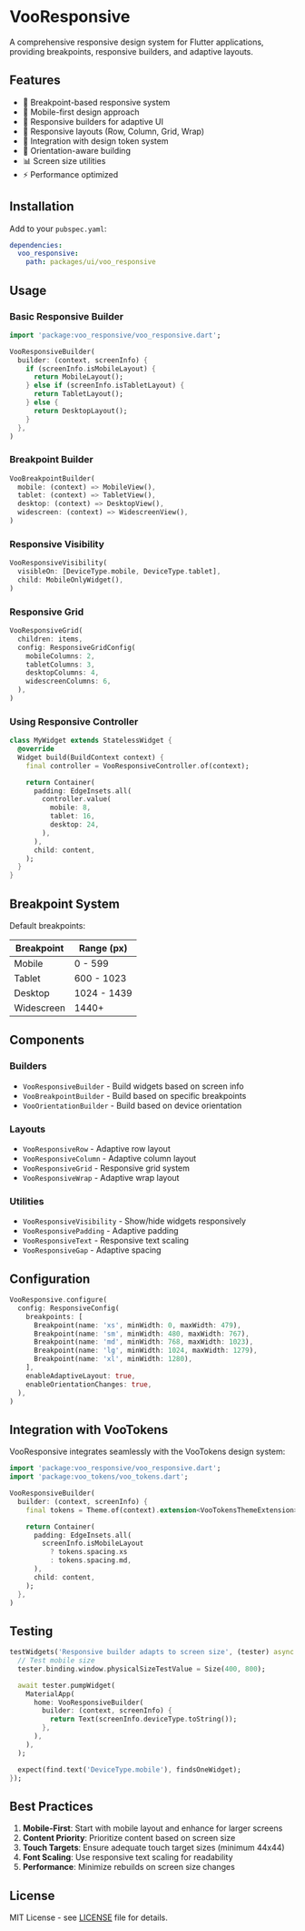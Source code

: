 # VooResponsive

A comprehensive responsive design system for Flutter applications, providing breakpoints, responsive builders, and adaptive layouts.

## Features

- 🎯 Breakpoint-based responsive system
- 📱 Mobile-first design approach
- 🔧 Responsive builders for adaptive UI
- 📐 Responsive layouts (Row, Column, Grid, Wrap)
- 🎨 Integration with design token system
- 🔄 Orientation-aware building
- 📊 Screen size utilities
- ⚡ Performance optimized

## Installation

Add to your `pubspec.yaml`:

```yaml
dependencies:
  voo_responsive:
    path: packages/ui/voo_responsive
```

## Usage

### Basic Responsive Builder

```dart
import 'package:voo_responsive/voo_responsive.dart';

VooResponsiveBuilder(
  builder: (context, screenInfo) {
    if (screenInfo.isMobileLayout) {
      return MobileLayout();
    } else if (screenInfo.isTabletLayout) {
      return TabletLayout();
    } else {
      return DesktopLayout();
    }
  },
)
```

### Breakpoint Builder

```dart
VooBreakpointBuilder(
  mobile: (context) => MobileView(),
  tablet: (context) => TabletView(),
  desktop: (context) => DesktopView(),
  widescreen: (context) => WidescreenView(),
)
```

### Responsive Visibility

```dart
VooResponsiveVisibility(
  visibleOn: [DeviceType.mobile, DeviceType.tablet],
  child: MobileOnlyWidget(),
)
```

### Responsive Grid

```dart
VooResponsiveGrid(
  children: items,
  config: ResponsiveGridConfig(
    mobileColumns: 2,
    tabletColumns: 3,
    desktopColumns: 4,
    widescreenColumns: 6,
  ),
)
```

### Using Responsive Controller

```dart
class MyWidget extends StatelessWidget {
  @override
  Widget build(BuildContext context) {
    final controller = VooResponsiveController.of(context);

    return Container(
      padding: EdgeInsets.all(
        controller.value(
          mobile: 8,
          tablet: 16,
          desktop: 24,
        ),
      ),
      child: content,
    );
  }
}
```

## Breakpoint System

Default breakpoints:

| Breakpoint | Range (px) |
|------------|------------|
| Mobile     | 0 - 599    |
| Tablet     | 600 - 1023 |
| Desktop    | 1024 - 1439|
| Widescreen | 1440+      |

## Components

### Builders
- `VooResponsiveBuilder` - Build widgets based on screen info
- `VooBreakpointBuilder` - Build based on specific breakpoints
- `VooOrientationBuilder` - Build based on device orientation

### Layouts
- `VooResponsiveRow` - Adaptive row layout
- `VooResponsiveColumn` - Adaptive column layout
- `VooResponsiveGrid` - Responsive grid system
- `VooResponsiveWrap` - Adaptive wrap layout

### Utilities
- `VooResponsiveVisibility` - Show/hide widgets responsively
- `VooResponsivePadding` - Adaptive padding
- `VooResponsiveText` - Responsive text scaling
- `VooResponsiveGap` - Adaptive spacing

## Configuration

```dart
VooResponsive.configure(
  config: ResponsiveConfig(
    breakpoints: [
      Breakpoint(name: 'xs', minWidth: 0, maxWidth: 479),
      Breakpoint(name: 'sm', minWidth: 480, maxWidth: 767),
      Breakpoint(name: 'md', minWidth: 768, maxWidth: 1023),
      Breakpoint(name: 'lg', minWidth: 1024, maxWidth: 1279),
      Breakpoint(name: 'xl', minWidth: 1280),
    ],
    enableAdaptiveLayout: true,
    enableOrientationChanges: true,
  ),
)
```

## Integration with VooTokens

VooResponsive integrates seamlessly with the VooTokens design system:

```dart
import 'package:voo_responsive/voo_responsive.dart';
import 'package:voo_tokens/voo_tokens.dart';

VooResponsiveBuilder(
  builder: (context, screenInfo) {
    final tokens = Theme.of(context).extension<VooTokensThemeExtension>()!;

    return Container(
      padding: EdgeInsets.all(
        screenInfo.isMobileLayout
          ? tokens.spacing.xs
          : tokens.spacing.md,
      ),
      child: content,
    );
  },
)
```

## Testing

```dart
testWidgets('Responsive builder adapts to screen size', (tester) async {
  // Test mobile size
  tester.binding.window.physicalSizeTestValue = Size(400, 800);

  await tester.pumpWidget(
    MaterialApp(
      home: VooResponsiveBuilder(
        builder: (context, screenInfo) {
          return Text(screenInfo.deviceType.toString());
        },
      ),
    ),
  );

  expect(find.text('DeviceType.mobile'), findsOneWidget);
});
```

## Best Practices

1. **Mobile-First**: Start with mobile layout and enhance for larger screens
2. **Content Priority**: Prioritize content based on screen size
3. **Touch Targets**: Ensure adequate touch target sizes (minimum 44x44)
4. **Font Scaling**: Use responsive text scaling for readability
5. **Performance**: Minimize rebuilds on screen size changes

## License

MIT License - see [LICENSE](LICENSE) file for details.